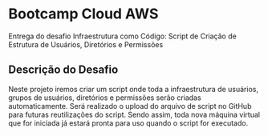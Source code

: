# Bootcamp Cloud AWS
Entrega do desafio Infraestrutura como Código: Script de Criação de Estrutura de Usuários, Diretórios e Permissões

## Descrição do Desafio
Neste projeto iremos criar um script onde toda a infraestrutura de usuários, grupos de usuários, diretórios e permissões serão criadas automaticamente. Será realizado o upload do arquivo de script no GitHub para futuras reutilizações do script. Sendo assim, toda nova máquina virtual que for iniciada já estará pronta para uso quando o script for executado.
